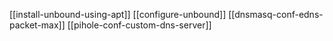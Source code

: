 [[install-unbound-using-apt]]
[[configure-unbound]]
[[dnsmasq-conf-edns-packet-max]]
[[pihole-conf-custom-dns-server]]

